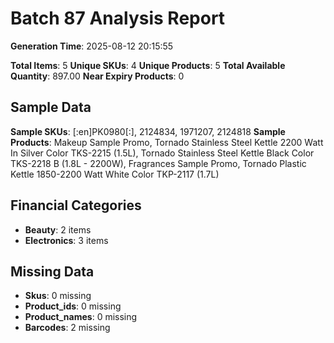 # Batch 87 Analysis Report

**Generation Time**: 2025-08-12 20:15:55

**Total Items**: 5
**Unique SKUs**: 4
**Unique Products**: 5
**Total Available Quantity**: 897.00
**Near Expiry Products**: 0

## Sample Data
**Sample SKUs**: [:en]PK0980[:], 2124834, 1971207, 2124818
**Sample Products**: Makeup Sample Promo, Tornado Stainless Steel Kettle 2200 Watt In Silver Color TKS-2215 (1.5L), Tornado Stainless Steel Kettle Black Color TKS-2218 B (1.8L - 2200W), Fragrances Sample Promo, Tornado Plastic Kettle 1850-2200 Watt White Color TKP-2117 (1.7L)

## Financial Categories
- **Beauty**: 2 items
- **Electronics**: 3 items

## Missing Data
- **Skus**: 0 missing
- **Product_ids**: 0 missing
- **Product_names**: 0 missing
- **Barcodes**: 2 missing

